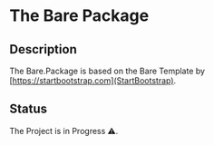 # The Bare Package

## Description
The Bare.Package is based on the Bare Template by [https://startbootstrap.com](StartBootstrap).

## Status
The Project is in Progress :warning:.